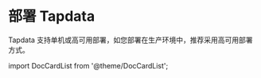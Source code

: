 # 部署 Tapdata

Tapdata 支持单机或高可用部署，如您部署在生产环境中，推荐采用高可用部署方式。

import DocCardList from '@theme/DocCardList';

<DocCardList />
